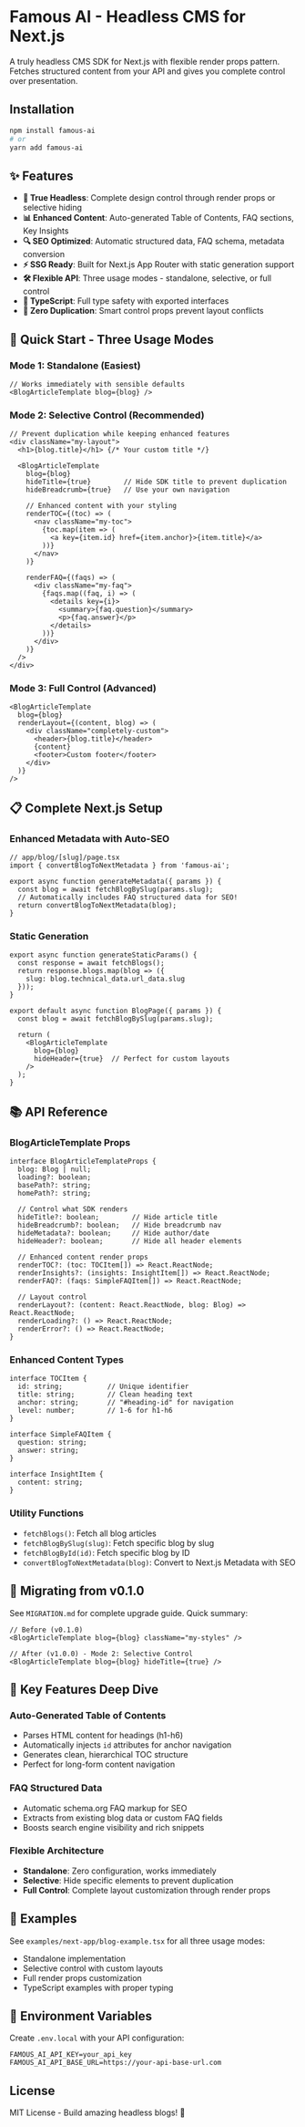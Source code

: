 # Famous AI - Headless CMS for Next.js

A truly headless CMS SDK for Next.js with flexible render props pattern. Fetches structured content from your API and gives you complete control over presentation.

## Installation

```bash
npm install famous-ai
# or
yarn add famous-ai
```

## ✨ Features

- **🎨 True Headless**: Complete design control through render props or selective hiding
- **📊 Enhanced Content**: Auto-generated Table of Contents, FAQ sections, Key Insights
- **🔍 SEO Optimized**: Automatic structured data, FAQ schema, metadata conversion
- **⚡ SSG Ready**: Built for Next.js App Router with static generation support
- **🛠️ Flexible API**: Three usage modes - standalone, selective, or full control
- **🎯 TypeScript**: Full type safety with exported interfaces
- **🚀 Zero Duplication**: Smart control props prevent layout conflicts

## 🚀 Quick Start - Three Usage Modes

### Mode 1: Standalone (Easiest)
```tsx
// Works immediately with sensible defaults
<BlogArticleTemplate blog={blog} />
```

### Mode 2: Selective Control (Recommended)
```tsx
// Prevent duplication while keeping enhanced features
<div className="my-layout">
  <h1>{blog.title}</h1> {/* Your custom title */}
  
  <BlogArticleTemplate 
    blog={blog}
    hideTitle={true}        // Hide SDK title to prevent duplication
    hideBreadcrumb={true}   // Use your own navigation
    
    // Enhanced content with your styling
    renderTOC={(toc) => (
      <nav className="my-toc">
        {toc.map(item => (
          <a key={item.id} href={item.anchor}>{item.title}</a>
        ))}
      </nav>
    )}
    
    renderFAQ={(faqs) => (
      <div className="my-faq">
        {faqs.map((faq, i) => (
          <details key={i}>
            <summary>{faq.question}</summary>
            <p>{faq.answer}</p>
          </details>
        ))}
      </div>
    )}
  />
</div>
```

### Mode 3: Full Control (Advanced)
```tsx
<BlogArticleTemplate 
  blog={blog}
  renderLayout={(content, blog) => (
    <div className="completely-custom">
      <header>{blog.title}</header>
      {content}
      <footer>Custom footer</footer>
    </div>
  )}
/>
```

## 📋 Complete Next.js Setup

### Enhanced Metadata with Auto-SEO
```tsx
// app/blog/[slug]/page.tsx
import { convertBlogToNextMetadata } from 'famous-ai';

export async function generateMetadata({ params }) {
  const blog = await fetchBlogBySlug(params.slug);
  // Automatically includes FAQ structured data for SEO!
  return convertBlogToNextMetadata(blog);
}
```

### Static Generation
```tsx
export async function generateStaticParams() {
  const response = await fetchBlogs();
  return response.blogs.map(blog => ({
    slug: blog.technical_data.url_data.slug
  }));
}

export default async function BlogPage({ params }) {
  const blog = await fetchBlogBySlug(params.slug);
  
  return (
    <BlogArticleTemplate 
      blog={blog} 
      hideHeader={true}  // Perfect for custom layouts
    />
  );
}
```

## 📚 API Reference

### BlogArticleTemplate Props

```tsx
interface BlogArticleTemplateProps {
  blog: Blog | null;
  loading?: boolean;
  basePath?: string;
  homePath?: string;
  
  // Control what SDK renders
  hideTitle?: boolean;        // Hide article title
  hideBreadcrumb?: boolean;   // Hide breadcrumb nav  
  hideMetadata?: boolean;     // Hide author/date
  hideHeader?: boolean;       // Hide all header elements
  
  // Enhanced content render props
  renderTOC?: (toc: TOCItem[]) => React.ReactNode;
  renderInsights?: (insights: InsightItem[]) => React.ReactNode;
  renderFAQ?: (faqs: SimpleFAQItem[]) => React.ReactNode;
  
  // Layout control
  renderLayout?: (content: React.ReactNode, blog: Blog) => React.ReactNode;
  renderLoading?: () => React.ReactNode;
  renderError?: () => React.ReactNode;
}
```

### Enhanced Content Types

```tsx
interface TOCItem {
  id: string;           // Unique identifier  
  title: string;        // Clean heading text
  anchor: string;       // "#heading-id" for navigation
  level: number;        // 1-6 for h1-h6
}

interface SimpleFAQItem {
  question: string;
  answer: string;
}

interface InsightItem {
  content: string;
}
```

### Utility Functions

- `fetchBlogs()`: Fetch all blog articles
- `fetchBlogBySlug(slug)`: Fetch specific blog by slug
- `fetchBlogById(id)`: Fetch specific blog by ID  
- `convertBlogToNextMetadata(blog)`: Convert to Next.js Metadata with SEO

## 🔄 Migrating from v0.1.0

See `MIGRATION.md` for complete upgrade guide. Quick summary:

```tsx
// Before (v0.1.0)
<BlogArticleTemplate blog={blog} className="my-styles" />

// After (v1.0.0) - Mode 2: Selective Control
<BlogArticleTemplate blog={blog} hideTitle={true} />
```

## 🎯 Key Features Deep Dive

### Auto-Generated Table of Contents
- Parses HTML content for headings (h1-h6)
- Automatically injects `id` attributes for anchor navigation
- Generates clean, hierarchical TOC structure
- Perfect for long-form content navigation

### FAQ Structured Data  
- Automatic schema.org FAQ markup for SEO
- Extracts from existing blog data or custom FAQ fields
- Boosts search engine visibility and rich snippets

### Flexible Architecture
- **Standalone**: Zero configuration, works immediately  
- **Selective**: Hide specific elements to prevent duplication
- **Full Control**: Complete layout customization through render props

## 📁 Examples

See `examples/next-app/blog-example.tsx` for all three usage modes:
- Standalone implementation
- Selective control with custom layouts  
- Full render props customization
- TypeScript examples with proper typing

## 🚀 Environment Variables

Create `.env.local` with your API configuration:

```env
FAMOUS_AI_API_KEY=your_api_key
FAMOUS_AI_API_BASE_URL=https://your-api-base-url.com
```

## License

MIT License - Build amazing headless blogs! 🎉